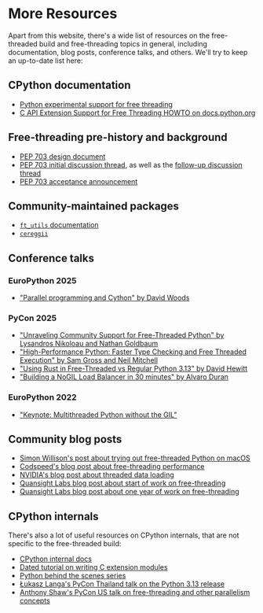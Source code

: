 # More Resources

Apart from this website, there's a wide list of resources on the
free-threaded build and free-threading topics in general, including
documentation, blog posts, conference talks, and others. We'll
try to keep an up-to-date list here:

## CPython documentation

- [Python experimental support for free threading](https://docs.python.org/3/howto/free-threading-python.html#freethreading-python-howto)
- [C API Extension Support for Free Threading HOWTO on docs.python.org](https://docs.python.org/3/howto/free-threading-extensions.html)

## Free-threading pre-history and background

- [PEP 703 design document](https://docs.google.com/document/d/18CXhDb1ygxg-YXNBJNzfzZsDFosB5e6BfnXLlejd9l0/edit?usp=sharing)
- [PEP 703 initial discussion thread](https://discuss.python.org/t/22606), as
    well as the [follow-up discussion thread](https://discuss.python.org/t/26503)
- [PEP 703 acceptance announcement](https://discuss.python.org/t/37075)

## Community-maintained packages

- [`ft_utils` documentation](https://facebookincubator.github.io/ft_utils/)
- [`cereggii`](https://github.com/dpdani/cereggii)

## Conference talks

### EuroPython 2025

- ["Parallel programming and Cython" by David Woods](https://youtu.be/7azKz3YP7eA)

### PyCon 2025

- ["Unraveling Community Support for Free-Threaded Python" by Lysandros Nikoloau and Nathan Goldbaum](https://youtu.be/EuU3ksI1l04)
- ["High-Performance Python: Faster Type Checking and Free Threaded Execution" by Sam Gross and Neil Mitchell](https://youtu.be/ZTSZ1OCUaeQ)
- ["Using Rust in Free-Threaded vs Regular Python 3.13" by David Hewitt](https://youtu.be/J7phN_M4GLM)
- ["Building a NoGIL Load Balancer in 30 minutes" by Alvaro Duran](https://youtu.be/AYSlsCz8gKM)

### EuroPython 2022

- ["Keynote: Multithreaded Python without the GIL"](https://www.youtube.com/watch?v=9OOJcTp8dqE)

## Community blog posts

- [Simon Willison's post about trying out free-threaded Python on macOS](https://til.simonwillison.net/python/trying-free-threaded-python)
- [Codspeed's blog post about free-threading performance](https://codspeed.io/blog/state-of-python-3-13-performance-free-threading)
- [NVIDIA's blog post about threaded data loading](https://developer.nvidia.com/blog/improved-data-loading-with-threads/)
- [Quansight Labs blog post about start of work on free-threading](https://labs.quansight.org/blog/free-threaded-python-rollout)
- [Quansight Labs blog post about one year of work on free-threading](https://labs.quansight.org/blog/free-threaded-one-year-recap)

## CPython internals

There's also a lot of useful resources on CPython internals, that are not
specific to the free-threaded build:

- [CPython internal docs](https://github.com/python/cpython/tree/main/InternalDocs)
- [Dated tutorial on writing C extension modules](https://llllllllll.github.io/c-extension-tutorial/)
- [Python behind the scenes series](https://tenthousandmeters.com/tag/python-behind-the-scenes/)
- [Łukasz Langa's PyCon Thailand talk on the Python 3.13 release](https://www.youtube.com/watch?v=uL_kmagVKFQ)
- [Anthony Shaw's PyCon US talk on free-threading and other parallelism concepts](https://www.youtube.com/watch?v=Mp5wKOL4L2Q)
